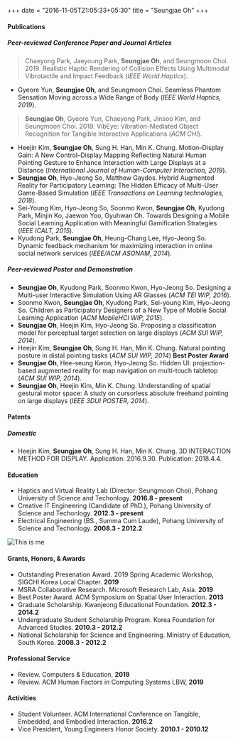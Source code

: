 +++ 
date = "2016-11-05T21:05:33+05:30" 
title = "Seungjae Oh" 
+++

#### Publications
##### Peer-reviewed Conference Paper and Journal Articles 
> Chaeyong Park, Jaeyoung Park, **Seungjae Oh**, and Seungmoon Choi. 2019. 
Realistic Haptic Rendering of Collision Effects Using Multimodal Vibrotactile and Impact Feedback (*IEEE World Haptics*).
* Gyeore Yun, **Seungjae Oh**, and Seungmoon Choi. Seamless Phantom Sensation Moving across a Wide Range of Body (*IEEE World Haptics, 2019*).
> **Seungjae Oh**, Gyeore Yun, Chaeyong Park, Jinsoo Kim, and Seungmoon Choi. 2019. 
> VibEye: Vibration-Mediated Object Recognition for Tangible Interactive Applications (*ACM CHI*).
* Heejin Kim, **Seungjae Oh**, Sung H. Han, Min K. Chung. Motion–Display Gain: A New Control–Display Mapping Reflecting Natural Human Pointing Gesture to Enhance Interaction with Large Displays at a Distance (*International Journal of Human-Computer Interaction, 2019*). 
* **Seungjae Oh**, Hyo-Jeong So, Matthew Gaydos. Hybrid Augmented Reality for Participatory Learning: The Hidden Efficacy of Multi-User Game-Based Simulation (*IEEE Transactions on Learning technologies, 2018*). 
* Sei-Young Kim, Hyo-Jeong So, Soonmo Kwon, **Seungjae Oh**, Kyudong Park, Minjin Ko, Jaewon Yoo, Gyuhwan Oh. Towards Designing a Mobile Social Learning Application with Meaningful Gamification Strategies (*IEEE ICALT, 2015*). 
* Kyudong Park, **Seungjae Oh**, Heung-Chang Lee, Hyo-Jeong So. Dynamic feedback mechanism for maximizing interaction in online social network services (*IEEE/ACM ASONAM, 2014*).

##### Peer-reviewed Poster and Demonstration
* **Seungjae Oh**, Kyudong Park, Soonmo Kwon, Hyo-Jeong So. Designing a Multi-user Interactive Simulation Using AR Glasses (*ACM TEI WIP, 2016*). 
* Soonmo Kwon, **Seungjae Oh**, Kyudong Park, Sei-young Kim, Hyo-Jeong So. Children as Participatory Designers of a New Type of Mobile Social Learning Application (*ACM MobileHCI WIP, 2015*). 
* **Seungjae Oh**, Heejin Kim, Hyo-Jeong So. Proposing a classification model for perceptual target selection on large displays (*ACM SUI WIP, 2014*). 
* Heejin Kim, **Seungjae Oh**, Sung H. Han, Min K. Chung. Natural pointing posture in distal pointing tasks (*ACM SUI WIP, 2014*) **Best Poster Award**
* **Seungjae Oh**, Hee-seung Kwon, Hyo-Jeong So. Hidden UI: projection-based augmented reality for map navigation on multi-touch tabletop (*ACM SUI WIP, 2014*). 
* **Seungjae Oh**, Heejin Kim, Min K. Chung. Understanding of spatial gestural motor space: A study on cursorless absolute freehand pointing on large displays (*IEEE 3DUI POSTER, 2014*).

#### Patents

##### Domestic
* Heejin Kim, **Seungjae Oh**, Sung H. Han, Min K. Chung. 3D INTERACTION METHOD FOR DISPLAY. Application: 2016.9.30. Publication: 2018.4.4.


#### Education
* Haptics and Virtual Reality Lab (Director: Seungmoon Choi), Pohang University of Science and Techonlogy. **2016.8 - present**
* Creative IT Engineering (Candidate of PhD.), Pohang University of Science and Techonlogy. **2012.3 - present**
* Electrical Engineering (BS., Summa Cum Laude), Pohang University of Science and Techonlogy. **2008.3 - 2012.2**

![This is me][1]

#### Grants, Honors, & Awards
* Outstanding Presenation Award. 2019 Spring Academic Workshop, SIGCHI Korea Local Chapter. **2019**
* MSRA Collaborative Research. Microsoft Research Lab, Asia. **2019**
* Best Poster Award. ACM Symposium on Spatial User Interaction. **2013**
* Graduate Scholarship. Kwanjeong Educational Foundation. **2012.3 - 2014.2**
* Undergraduate Student Scholarship Program. Korea Foundation for Advanced Studies. **2010.3 - 2012.2**
* National Scholarship for Science and Engineering. Ministry of Education, South Korea. **2008.3 - 2012.2**

#### Professional Service
* Review. Computers & Education, **2019**
* Review. ACM Human Factors in Computing Systems LBW, **2019**

#### Activities
* Student Volunteer. ACM International Conference on Tangible, Embedded, and Embodied Interaction. **2016.2**
* Vice President, Young Engineers Honor Society. **2010.1 - 2010.12**


[1]: /img/seungjae.jpg
